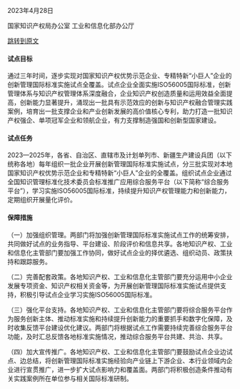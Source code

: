 2023年4月28日

国家知识产权局办公室 工业和信息化部办公厅

[跳转到原文](https://www.gov.cn/zhengce/zhengceku/202305/content_6875632.htm)

#### 试点目标

通过三年时间，逐步实现对国家知识产权优势示范企业、专精特新“小巨人”企业的创新管理国际标准实施试点全覆盖。试点企业全面实施ISO56005国际标准，创新管理体系与知识产权管理体系深度融合，企业知识产权创造质量和运用效益全面提高，创新能力显著提升，涌现出一批具有示范效应的创新与知识产权融合管理实践案例，培育出一批支撑企业和产业创新发展的高价值核心专利，助力打造一批知识产权强企、单项冠军企业和领航企业，有力支撑制造强国和创新型国家建设。

#### 试点任务

2023—2025年，各省、自治区、直辖市及计划单列市、新疆生产建设兵团（以下统称各地）每年组织一批企业开展创新管理国际标准实施试点，分三批实现对本地国家知识产权优势示范企业和专精特新“小巨人”企业的全覆盖。组织试点企业通过全国知识管理标准化技术委员会标准推广应用综合服务平台（以下简称“综合服务平台”），学习实施ISO56005国际标准，持续提升知识产权管理能力和创新能力，定期组织开展量化评价。

#### 保障措施

（一）加强组织管理。两部门将加强创新管理国际标准实施试点工作的统筹安排，共同做好试点的业务指导、平台建设、阶段评价和信息共享。各地知识产权、工业和信息化主管部门要加强工作协同，做好试点企业的择优遴选、组织动员、政策扶持和跟踪服务。

（二）完善配套政策。各地知识产权、工业和信息化主管部门要充分运用中小企业发展专项资金、知识产权相关资金等，为开展创新管理国际标准实施试点提供支持，积极引导试点企业学习实施ISO56005国际标准。

（三）强化平台支持。各地知识产权、工业和信息化主管部门要将综合服务平台作为服务创新主体、推动标准实施和持续提升创新能力的重要抓手和数字化保障，及时收集反馈平台建设优化建议。两部门将根据试点工作需要持续完善综合服务平台功能，及时汇总反馈各地标准实施情况，推动综合服务平台共建、共治、共享。

（四）加大宣传推广。各地知识产权、工业和信息化主管部门要鼓励试点企业边试点、边总结，将创新管理国际标准实施经验向产业链上下游企业、本行业领域内企业进行宣贯推广，进一步扩大试点影响力和覆盖面。两部门将积极创造条件推动有关实践案例所在单位参与相关国际标准研制。